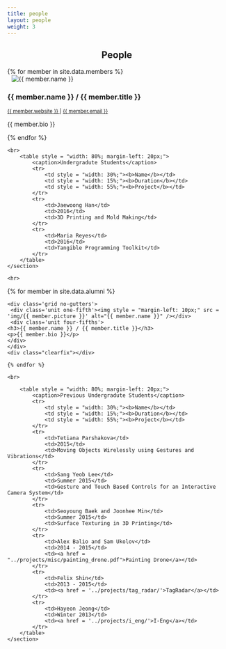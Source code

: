 ```yaml
---
title: people
layout: people
weight: 3
---
```



<section class="members">
	<h1 style = "text-align: center;">People</h1>
	<section style = "max-width: 1024px; margin-left: auto; margin-right: auto;">
	{% for member in site.data.members %}		
			<div class='grid no-gutters'>
			 <div class='unit one-fifth'><img style = "margin-left: 10px;" src='img/{{ member.picture }}' alt="{{ member.name }}" /></div>
			 <div class='unit four-fifths'>
			<h3>{{ member.name }} / {{ member.title }}</h3>
			<p><small><a href = "http://{{ member.website }}" target = "_blank"> {{ member.website }} </a> | <a href = "mailto:{{ member.email }}" target = "_blank">{{ member.email }}</a></small></p>
			<p>{{ member.bio }}</p>
			</div>
			</div>
			<div class="clearfix"></div>
	{% endfor %}

	<br>
		<table style = "width: 80%; margin-left: 20px;">
			<caption>Undergradute Students</caption>
			<tr>
				<td style = "width: 30%;"><b>Name</b></td>
				<td style = "width: 15%;"><b>Duration</b></td>
				<td style = "width: 55%;"><b>Project</b></td>
			</tr>	
			<tr>
				<td>Jaewoong Han</td>
				<td>2016</td>
				<td>3D Printing and Mold Making</td>
			</tr>	
			<tr>
				<td>Maria Reyes</td>
				<td>2016</td>
				<td>Tangible Programming Toolkit</td>
			</tr>		
		</table>
	</section>
	
	<hr>

<section style = "max-width: 1024px; margin-left: auto; margin-right: auto;">
{% for member in site.data.alumni %}
	
	<div class='grid no-gutters'>
	 <div class='unit one-fifth'><img style = "margin-left: 10px;" src = 'img/{{ member.picture }}' alt="{{ member.name }}" /></div>
	 <div class='unit four-fifths'>
	<h3>{{ member.name }} / {{ member.title }}</h3>
	<p>{{ member.bio }}</p>
	</div>
	</div>
	<div class="clearfix"></div>

	{% endfor %}

	<br>

		<table style = "width: 80%; margin-left: 20px;">
			<caption>Previous Undergradute Students</caption>
			<tr>
				<td style = "width: 30%;"><b>Name</b></td>
				<td style = "width: 15%;"><b>Duration</b></td>
				<td style = "width: 55%;"><b>Project</b></td>
			</tr>		
			<tr>
				<td>Tetiana Parshakova</td>
				<td>2015</td>
				<td>Moving Objects Wirelessly using Gestures and Vibrations</td>
			</tr>	
			<tr>
				<td>Sang Yeob Lee</td>
				<td>Summer 2015</td>
				<td>Gesture and Touch Based Controls for an Interactive Camera System</td>
			</tr>
			<tr>
				<td>Seoyoung Baek and Joonhee Min</td>
				<td>Summer 2015</td>
				<td>Surface Texturing in 3D Printing</td>
			</tr>
			<tr>
				<td>Alex Balio and Sam Ukolov</td>
				<td>2014 - 2015</td>
				<td><a href = "../projects/misc/painting_drone.pdf">Painting Drone</a></td>
			</tr>
			<tr>
				<td>Felix Shin</td>
				<td>2013 - 2015</td>
				<td><a href = '../projects/tag_radar/'>TagRadar</a></td>
			</tr>
			<tr>
				<td>Hayeon Jeong</td>
				<td>Winter 2013</td>
				<td><a href = '../projects/i_eng/'>I-Eng</a></td>
			</tr>
		</table>
	</section>
</section>

